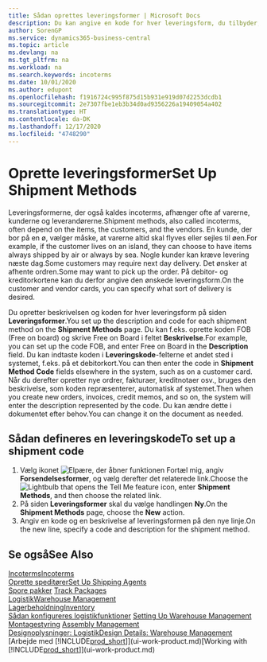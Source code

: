 ```yaml
---
title: Sådan oprettes leveringsformer | Microsoft Docs
description: Du kan angive en kode for hver leveringsform, du tilbyder, og angive oplysninger om dem.
author: SorenGP
ms.service: dynamics365-business-central
ms.topic: article
ms.devlang: na
ms.tgt_pltfrm: na
ms.workload: na
ms.search.keywords: incoterms
ms.date: 10/01/2020
ms.author: edupont
ms.openlocfilehash: f1916724c995f875d15b931e919d07d2253dcdb1
ms.sourcegitcommit: 2e7307fbe1eb3b34d0ad9356226a19409054a402
ms.translationtype: HT
ms.contentlocale: da-DK
ms.lasthandoff: 12/17/2020
ms.locfileid: "4748290"
---
```

# <a name="set-up-shipment-methods"></a><span data-ttu-id="2baa8-103">Oprette leveringsformer</span><span class="sxs-lookup"><span data-stu-id="2baa8-103">Set Up Shipment Methods</span></span>
<span data-ttu-id="2baa8-104">Leveringsformerne, der også kaldes incoterms, afhænger ofte af varerne, kunderne og leverandørerne.</span><span class="sxs-lookup"><span data-stu-id="2baa8-104">Shipment methods, also called incoterms, often depend on the items, the customers, and the vendors.</span></span> <span data-ttu-id="2baa8-105">En kunde, der bor på en ø, vælger måske, at varerne altid skal flyves eller sejles til øen.</span><span class="sxs-lookup"><span data-stu-id="2baa8-105">For example, if the customer lives on an island, they can choose to have items always shipped by air or always by sea.</span></span> <span data-ttu-id="2baa8-106">Nogle kunder kan kræve levering næste dag.</span><span class="sxs-lookup"><span data-stu-id="2baa8-106">Some customers may require next day delivery.</span></span> <span data-ttu-id="2baa8-107">Det ønsker at afhente ordren.</span><span class="sxs-lookup"><span data-stu-id="2baa8-107">Some may want to pick up the order.</span></span> <span data-ttu-id="2baa8-108">På debitor- og kreditorkortene kan du derfor angive den ønskede leveringsform.</span><span class="sxs-lookup"><span data-stu-id="2baa8-108">On the customer and vendor cards, you can specify what sort of delivery is desired.</span></span>

<span data-ttu-id="2baa8-109">Du opretter beskrivelsen og koden for hver leveringsform på siden **Leveringsformer**.</span><span class="sxs-lookup"><span data-stu-id="2baa8-109">You set up the description and code for each shipment method on the **Shipment Methods** page.</span></span> <span data-ttu-id="2baa8-110">Du kan f.eks. oprette koden FOB (Free on board) og skrive Free on Board i feltet **Beskrivelse**.</span><span class="sxs-lookup"><span data-stu-id="2baa8-110">For example, you can set up the code FOB, and enter Free on Board in the **Description** field.</span></span> <span data-ttu-id="2baa8-111">Du kan indtaste koden i **Leveringskode**-felterne et andet sted i systemet, f.eks. på et debitorkort.</span><span class="sxs-lookup"><span data-stu-id="2baa8-111">You can then enter the code in **Shipment Method Code** fields elsewhere in the system, such as on a customer card.</span></span> <span data-ttu-id="2baa8-112">Når du derefter opretter nye ordrer, fakturaer, kreditnotaer osv., bruges den beskrivelse, som koden repræsenterer, automatisk af systemet.</span><span class="sxs-lookup"><span data-stu-id="2baa8-112">Then when you create new orders, invoices, credit memos, and so on, the system will enter the description represented by the code.</span></span> <span data-ttu-id="2baa8-113">Du kan ændre dette i dokumentet efter behov.</span><span class="sxs-lookup"><span data-stu-id="2baa8-113">You can change it on the document as needed.</span></span>

## <a name="to-set-up-a-shipment-code"></a><span data-ttu-id="2baa8-114">Sådan defineres en leveringskode</span><span class="sxs-lookup"><span data-stu-id="2baa8-114">To set up a shipment code</span></span>
1. <span data-ttu-id="2baa8-115">Vælg ikonet ![Elpære, der åbner funktionen Fortæl mig](media/ui-search/search_small.png "Fortæl mig, hvad du vil foretage dig"), angiv **Forsendelsesformer**, og vælg derefter det relaterede link.</span><span class="sxs-lookup"><span data-stu-id="2baa8-115">Choose the ![Lightbulb that opens the Tell Me feature](media/ui-search/search_small.png "Tell me what you want to do") icon, enter **Shipment Methods**, and then choose the related link.</span></span>
2. <span data-ttu-id="2baa8-116">På siden **Leveringsformer** skal du vælge handlingen **Ny**.</span><span class="sxs-lookup"><span data-stu-id="2baa8-116">On the **Shipment Methods** page, choose the **New** action.</span></span>
3. <span data-ttu-id="2baa8-117">Angiv en kode og en beskrivelse af leveringsformen på den nye linje.</span><span class="sxs-lookup"><span data-stu-id="2baa8-117">On the new line, specify a code and description for the shipment method.</span></span>

## <a name="see-also"></a><span data-ttu-id="2baa8-118">Se også</span><span class="sxs-lookup"><span data-stu-id="2baa8-118">See Also</span></span>
[<span data-ttu-id="2baa8-119">Incoterms</span><span class="sxs-lookup"><span data-stu-id="2baa8-119">Incoterms</span></span>](https://iccwbo.org/resources-for-business/incoterms-rules)  
[<span data-ttu-id="2baa8-120">Oprette speditører</span><span class="sxs-lookup"><span data-stu-id="2baa8-120">Set Up Shipping Agents</span></span>](sales-how-to-set-up-shipping-agents.md)  
<span data-ttu-id="2baa8-121">[Spore pakker](sales-how-track-packages.md)  </span><span class="sxs-lookup"><span data-stu-id="2baa8-121">[Track Packages](sales-how-track-packages.md)  </span></span>  
[<span data-ttu-id="2baa8-122">Logistik</span><span class="sxs-lookup"><span data-stu-id="2baa8-122">Warehouse Management</span></span>](warehouse-manage-warehouse.md)  
[<span data-ttu-id="2baa8-123">Lagerbeholdning</span><span class="sxs-lookup"><span data-stu-id="2baa8-123">Inventory</span></span>](inventory-manage-inventory.md)  
<span data-ttu-id="2baa8-124">[Sådan konfigureres logistikfunktioner](warehouse-setup-warehouse.md)   </span><span class="sxs-lookup"><span data-stu-id="2baa8-124">[Setting Up Warehouse Management](warehouse-setup-warehouse.md)   </span></span>  
<span data-ttu-id="2baa8-125">[Montagestyring](assembly-assemble-items.md)  </span><span class="sxs-lookup"><span data-stu-id="2baa8-125">[Assembly Management](assembly-assemble-items.md)  </span></span>  
[<span data-ttu-id="2baa8-126">Designoplysninger: Logistik</span><span class="sxs-lookup"><span data-stu-id="2baa8-126">Design Details: Warehouse Management</span></span>](design-details-warehouse-management.md)  
<span data-ttu-id="2baa8-127">[Arbejde med [!INCLUDE[prod_short](includes/prod_short.md)]](ui-work-product.md)</span><span class="sxs-lookup"><span data-stu-id="2baa8-127">[Working with [!INCLUDE[prod_short](includes/prod_short.md)]](ui-work-product.md)</span></span>  
